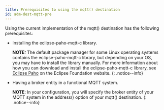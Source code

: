 ```yaml
---
title: Prerequisites to using the mqtt() destination
id: adm-dest-mqtt-pre
---
```


Using the current implementation of the mqtt() destination has the
following prerequisites:

- Installing the eclipse-paho-mqtt-c library.

    **NOTE:** The default package manager for some Linux operating systems
    contains the eclipse-paho-mqtt-c library, but depending on your OS,
    you may have to install the library manually. For more information
    about how you can download and install the eclipse-paho-mqtt-c
    library, see [Eclipse
    Paho](https://www.eclipse.org/paho/index.php?page=clients/c/index.php)
    on the Eclipse Foundation website.
    {: .notice--info}

- Having a broker entity in a functional MQTT system.

    **NOTE**: In your configuration, you will specify the broker entity of
    your MQTT system in the address() option of your mqtt() destination.
    {: .notice--info}
